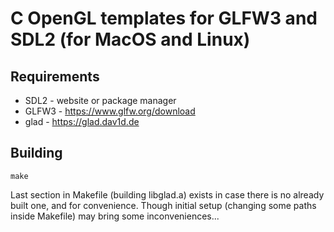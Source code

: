 # C OpenGL templates for GLFW3 and SDL2 (for MacOS and Linux)

## Requirements
- SDL2 - website or package manager
- GLFW3 - https://www.glfw.org/download
- glad - https://glad.dav1d.de

## Building
```
make
```

Last section in Makefile (building libglad.a) exists in case there is no already built one, and for convenience. 
Though initial setup (changing some paths inside Makefile) may bring some inconveniences...
